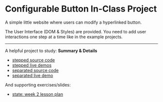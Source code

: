 # Configurable Button In-Class Project

A simple little website where users can modify a hyperlinked button.

The User Interface (DOM & Styles) are provided.  You need to add user interactions one step at a time like in the example projects.

---

A helpful project to study: __Summary & Details__

* [stepped source code](https://github.com/HackYourFutureBelgium/state/tree/master/example-projects/summary-details-stepped)
* [stepped live demos](https://hackyourfuture.be/state/example-projects/summary-details-stepped)
* [separated source code](https://github.com/hackyourfuturebelgium/state/tree/master/example-projects/summary-details-separated)
* [separated live demo](https://hackyourfuture.be/state/example-projects/summary-details-separate)

And supporting exercises/slides:

* [state: week 2 lesson plan](https://hackyourfuture.be/state/week-1)
